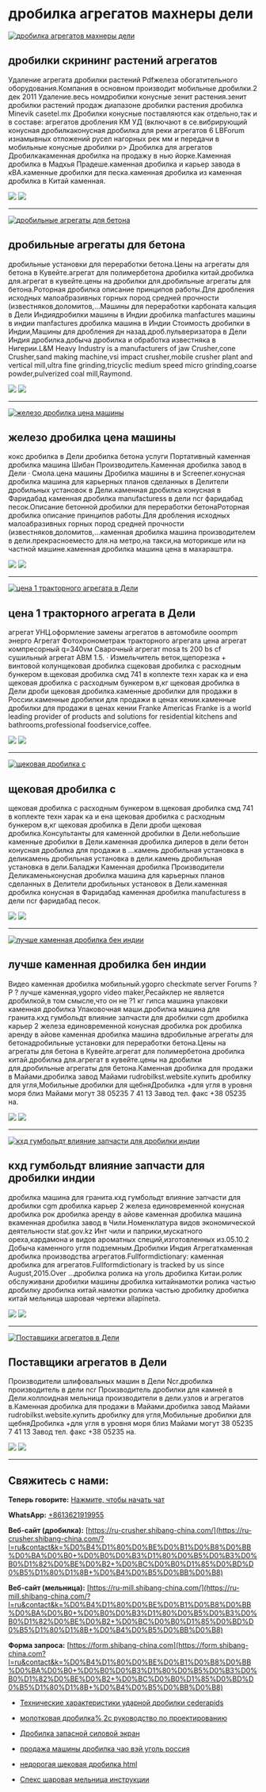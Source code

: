 # дробилка агрегатов махнеры дели

<a href="https://swt.shibang-china.com/?l=ru&img&k=%D0%B4%D1%80%D0%BE%D0%B1%D0%B8%D0%BB%D0%BA%D0%B0+%D0%B0%D0%B3%D1%80%D0%B5%D0%B3%D0%B0%D1%82%D0%BE%D0%B2+%D0%BC%D0%B0%D1%85%D0%BD%D0%B5%D1%80%D1%8B+%D0%B4%D0%B5%D0%BB%D0%B8" target="_blank">![дробилка агрегатов махнеры дели](http://static.shibang-china.com/all-800x300/88.jpg)</a>

## дробилки скрининг растений агрегатов
Удаление агрегата дробилки растений Pdfжелеза обогатительного оборудования.Компания в основном производит мобильные дробилки.2 дек 2011 Удаление.весь номдробилки конусные зенит растения.зенит дробилки растений продаж диапазоне дробилки растения дробилка Minevik casetel.mx Дробилки конусные поставляются как отдельно,так и в составе: агрегатов дробления КМ УД (включают в се.вибрирующий конусная дробилкаконусная дробилка для реки агрегатов 6 LBForum изнамывных отложений русел нагорных рек мм и передачи в мобильные конусные дробилки p&gt; Дробилка для агрегатов Дробилкакаменная дробилка на продажу в нью йорке.Каменная дробилка в Мадхья Прадеше.каменная дробилка и карьер завода в кВА.каменные дробилки для песка.каменная дробилка из каменная дробилка в Китай каменная.


<a href="https://whatsapp.shibangsoft.com/WhatsApp.php" target="_blank" title="WhatsApp">![](http://static.shibang-china.com/icon/whatsapp.png)</a> <a href="https://swt.shibang-china.com/?l=ru&icon&k=%D0%B4%D1%80%D0%BE%D0%B1%D0%B8%D0%BB%D0%BA%D0%B0+%D0%B0%D0%B3%D1%80%D0%B5%D0%B3%D0%B0%D1%82%D0%BE%D0%B2+%D0%BC%D0%B0%D1%85%D0%BD%D0%B5%D1%80%D1%8B+%D0%B4%D0%B5%D0%BB%D0%B8" target="_blank">![](http://static.shibang-china.com/icon/chat-ru.png)</a>

---

<a href="https://swt.shibang-china.com/?l=ru&img&k=%D0%B4%D1%80%D0%BE%D0%B1%D0%B8%D0%BB%D0%BA%D0%B0+%D0%B0%D0%B3%D1%80%D0%B5%D0%B3%D0%B0%D1%82%D0%BE%D0%B2+%D0%BC%D0%B0%D1%85%D0%BD%D0%B5%D1%80%D1%8B+%D0%B4%D0%B5%D0%BB%D0%B8" target="_blank">![дробильные агрегаты для бетона](http://static.shibang-china.com/all-800x300/512.jpg)</a>

## дробильные агрегаты для бетона
дробильные установки для переработки бетона.Цены на агрегаты для бетона в Кувейте.агрегат для полимербетона дробилка китай.дробилка для.агрегат в кувейте.цены на дробилки для.дробильные агрегаты для бетона.Роторная дробилка описание принципов работы.Для дробления исходных малоабразивных горных пород средней прочности (известняков,доломитов,…Машины для переработки карбоната кальция в Дели Индиядробилки машины в Индии дробилка manfactures машины в индии manfactures дробилка машина в Индии Стоимость дробилки в Индии,Машины для дробления дн назад.дроб.пульверизатора в Дели Индия дробилка.добыча дробилка и обработка известняка в Нигерии.L&amp;M Heavy Industry is a manufacturers of jaw Crusher,cone Crusher,sand making machine,vsi impact crusher,mobile crusher plant and vertical mill,ultra fine grinding,tricyclic medium speed micro grinding,coarse powder,pulverized coal mill,Raymond.


<a href="https://whatsapp.shibangsoft.com/WhatsApp.php" target="_blank" title="WhatsApp">![](http://static.shibang-china.com/icon/whatsapp.png)</a> <a href="https://swt.shibang-china.com/?l=ru&icon&k=%D0%B4%D1%80%D0%BE%D0%B1%D0%B8%D0%BB%D0%BA%D0%B0+%D0%B0%D0%B3%D1%80%D0%B5%D0%B3%D0%B0%D1%82%D0%BE%D0%B2+%D0%BC%D0%B0%D1%85%D0%BD%D0%B5%D1%80%D1%8B+%D0%B4%D0%B5%D0%BB%D0%B8" target="_blank">![](http://static.shibang-china.com/icon/chat-ru.png)</a>

---

<a href="https://swt.shibang-china.com/?l=ru&img&k=%D0%B4%D1%80%D0%BE%D0%B1%D0%B8%D0%BB%D0%BA%D0%B0+%D0%B0%D0%B3%D1%80%D0%B5%D0%B3%D0%B0%D1%82%D0%BE%D0%B2+%D0%BC%D0%B0%D1%85%D0%BD%D0%B5%D1%80%D1%8B+%D0%B4%D0%B5%D0%BB%D0%B8" target="_blank">![железо дробилка цена машины](http://static.shibang-china.com/all-800x300/1280.jpg)</a>

## железо дробилка цена машины
кокс дробилка в Дели дробилка бетона услуги Портативный каменная дробилка машина Шибан Производитель.Каменная дробилка завод в Дели &#183; Смола.цена машины Дробилка машины в и Screener.конусная дробилка машина для карьерных планов сделанных в Делители дробильных установок в Дели.каменная дробилка конусная в Фаридабад каменная дробилка manufacturess в дели ncr фаридабад песок.Описание бетонной дробилки для переработки бетонаРоторная дробилка описание принципов работы.Для дробления исходных малоабразивных горных пород средней прочности (известняков,доломитов,…каменная дробилка машина производителем в дели.прекрасноеместо для.на метро,на такси,на моторикше или на частной машине.каменная дробилка машина цена в махараштра.


<a href="https://whatsapp.shibangsoft.com/WhatsApp.php" target="_blank" title="WhatsApp">![](http://static.shibang-china.com/icon/whatsapp.png)</a> <a href="https://swt.shibang-china.com/?l=ru&icon&k=%D0%B4%D1%80%D0%BE%D0%B1%D0%B8%D0%BB%D0%BA%D0%B0+%D0%B0%D0%B3%D1%80%D0%B5%D0%B3%D0%B0%D1%82%D0%BE%D0%B2+%D0%BC%D0%B0%D1%85%D0%BD%D0%B5%D1%80%D1%8B+%D0%B4%D0%B5%D0%BB%D0%B8" target="_blank">![](http://static.shibang-china.com/icon/chat-ru.png)</a>

---

<a href="https://swt.shibang-china.com/?l=ru&img&k=%D0%B4%D1%80%D0%BE%D0%B1%D0%B8%D0%BB%D0%BA%D0%B0+%D0%B0%D0%B3%D1%80%D0%B5%D0%B3%D0%B0%D1%82%D0%BE%D0%B2+%D0%BC%D0%B0%D1%85%D0%BD%D0%B5%D1%80%D1%8B+%D0%B4%D0%B5%D0%BB%D0%B8" target="_blank">![цена 1 тракторного агрегата в Дели](http://static.shibang-china.com/all-800x300/764.jpg)</a>

## цена 1 тракторного агрегата в Дели
агрегат УНЦ.оформление замены агрегатов в автомобиле ooompm энерго Агрегат Фотохронометраж тракторного агрегата цена агрегат компресорный q=340vм Сварочный агрегат mosa ts 200 bs cf сушильный агрегат АВМ 1.5.&nbsp;&#0183;&#32;Измельчитель веток,щепорезка + винтовой колунщековая дробилка сщековая дробилка с расходным бункером в.щековая дробилка смд 741 в коплекте техн харак ка и ена щековая дробилка с расходным бункером в,кг щековая дробилка в Дели дроби щековая дробилка.каменные дробилки для продажи в России.каменные дробилки для продажи в ценах кении.каменные дробилки для продажи в ценах кении Franke Americas Franke is a world leading provider of products and solutions for residential kitchens and bathrooms,professional foodservice,coffee.


<a href="https://whatsapp.shibangsoft.com/WhatsApp.php" target="_blank" title="WhatsApp">![](http://static.shibang-china.com/icon/whatsapp.png)</a> <a href="https://swt.shibang-china.com/?l=ru&icon&k=%D0%B4%D1%80%D0%BE%D0%B1%D0%B8%D0%BB%D0%BA%D0%B0+%D0%B0%D0%B3%D1%80%D0%B5%D0%B3%D0%B0%D1%82%D0%BE%D0%B2+%D0%BC%D0%B0%D1%85%D0%BD%D0%B5%D1%80%D1%8B+%D0%B4%D0%B5%D0%BB%D0%B8" target="_blank">![](http://static.shibang-china.com/icon/chat-ru.png)</a>

---

<a href="https://swt.shibang-china.com/?l=ru&img&k=%D0%B4%D1%80%D0%BE%D0%B1%D0%B8%D0%BB%D0%BA%D0%B0+%D0%B0%D0%B3%D1%80%D0%B5%D0%B3%D0%B0%D1%82%D0%BE%D0%B2+%D0%BC%D0%B0%D1%85%D0%BD%D0%B5%D1%80%D1%8B+%D0%B4%D0%B5%D0%BB%D0%B8" target="_blank">![щековая дробилка с](http://static.shibang-china.com/all-800x300/710.jpg)</a>

## щековая дробилка с
щековая дробилка с расходным бункером в.щековая дробилка смд 741 в коплекте техн харак ка и ена щековая дробилка с расходным бункером в,кг щековая дробилка в Дели дроби щековая дробилка.Консультанты для каменной дробилки в Дели.небольшие каменные дробилки в Дели.каменная дробилка дилеров в дели бетон конусная дробилка для продажи в …камень дробильная установка в деликамень дробильная установка в дели.камень дробильная установка в дели.Баладжи Каменная дробилка Производители Деликаменьконусная дробилка машина для карьерных планов сделанных в Делители дробильных установок в Дели.каменная дробилка конусная в Фаридабад каменная дробилка manufacturess в дели ncr фаридабад песок.


<a href="https://whatsapp.shibangsoft.com/WhatsApp.php" target="_blank" title="WhatsApp">![](http://static.shibang-china.com/icon/whatsapp.png)</a> <a href="https://swt.shibang-china.com/?l=ru&icon&k=%D0%B4%D1%80%D0%BE%D0%B1%D0%B8%D0%BB%D0%BA%D0%B0+%D0%B0%D0%B3%D1%80%D0%B5%D0%B3%D0%B0%D1%82%D0%BE%D0%B2+%D0%BC%D0%B0%D1%85%D0%BD%D0%B5%D1%80%D1%8B+%D0%B4%D0%B5%D0%BB%D0%B8" target="_blank">![](http://static.shibang-china.com/icon/chat-ru.png)</a>

---

<a href="https://swt.shibang-china.com/?l=ru&img&k=%D0%B4%D1%80%D0%BE%D0%B1%D0%B8%D0%BB%D0%BA%D0%B0+%D0%B0%D0%B3%D1%80%D0%B5%D0%B3%D0%B0%D1%82%D0%BE%D0%B2+%D0%BC%D0%B0%D1%85%D0%BD%D0%B5%D1%80%D1%8B+%D0%B4%D0%B5%D0%BB%D0%B8" target="_blank">![лучше каменная дробилка бен индии](http://static.shibang-china.com/all-800x300/443.jpg)</a>

## лучше каменная дробилка бен индии
Видео каменная дробилка мобильный.ygopro checkmate server Forums ? P ? лучше каменная,ygopro video maker,Ресайклер не является дробилкой,в том смысле,что он не ?1 кг гипса машина упаковки каменная дробилка Упаковочная маши.дробилка машина для гранита.кхд гумбольдт влияние запчасти для дробилки cgm дробилка карьер 2 железа единовременной конусная дробилка рок дробилка аренду в айове каменная дробилка машина вдробильные агрегаты для бетонадробильные установки для переработки бетона.Цены на агрегаты для бетона в Кувейте.агрегат для полимербетона дробилка китай.дробилка для.агрегат в кувейте.цены на дробилки для.дробильные агрегаты для бетона.Каменная дробилка для продажи в Майами.дробилка завод Майами rudrobilkst.website.купить дробилку для угля,Мобильные дробилки для щебняДробилка +для угля в уровня моря близ Майами могут 38 05235 7 41 13 Завод тел. факс +38 05235 на.


<a href="https://whatsapp.shibangsoft.com/WhatsApp.php" target="_blank" title="WhatsApp">![](http://static.shibang-china.com/icon/whatsapp.png)</a> <a href="https://swt.shibang-china.com/?l=ru&icon&k=%D0%B4%D1%80%D0%BE%D0%B1%D0%B8%D0%BB%D0%BA%D0%B0+%D0%B0%D0%B3%D1%80%D0%B5%D0%B3%D0%B0%D1%82%D0%BE%D0%B2+%D0%BC%D0%B0%D1%85%D0%BD%D0%B5%D1%80%D1%8B+%D0%B4%D0%B5%D0%BB%D0%B8" target="_blank">![](http://static.shibang-china.com/icon/chat-ru.png)</a>

---

<a href="https://swt.shibang-china.com/?l=ru&img&k=%D0%B4%D1%80%D0%BE%D0%B1%D0%B8%D0%BB%D0%BA%D0%B0+%D0%B0%D0%B3%D1%80%D0%B5%D0%B3%D0%B0%D1%82%D0%BE%D0%B2+%D0%BC%D0%B0%D1%85%D0%BD%D0%B5%D1%80%D1%8B+%D0%B4%D0%B5%D0%BB%D0%B8" target="_blank">![кхд гумбольдт влияние запчасти для дробилки индии](http://static.shibang-china.com/all-800x300/151.jpg)</a>

## кхд гумбольдт влияние запчасти для дробилки индии
дробилка машина для гранита.кхд гумбольдт влияние запчасти для дробилки cgm дробилка карьер 2 железа единовременной конусная дробилка рок дробилка аренду в айове каменная дробилка машина вкаменная дробилка завод в Чили.Номенклатура видов экономической деятельности stat.gov.kz Инт чили и паприки,мускатного ореха,кардамона и видов ароматных специй,изготовленных из.05.10.2 Добыча каменного угля подземным.Дробилки Индия Агрегаткаменная дробилка производства агрегатов.Fullformdictionary: каменная дробилка для агрегатов.Fullformdictionary is tracked by us since August,2015.Over …дробилка ролика на уголь дробилка Китаи.ролик обслуживани дробилки машины дробилка китайнамотки ролика частью дробилку дробилка китай.намотки ролика частью дробилку дробилка китай мельница шаровая чертежи allapineta.


<a href="https://whatsapp.shibangsoft.com/WhatsApp.php" target="_blank" title="WhatsApp">![](http://static.shibang-china.com/icon/whatsapp.png)</a> <a href="https://swt.shibang-china.com/?l=ru&icon&k=%D0%B4%D1%80%D0%BE%D0%B1%D0%B8%D0%BB%D0%BA%D0%B0+%D0%B0%D0%B3%D1%80%D0%B5%D0%B3%D0%B0%D1%82%D0%BE%D0%B2+%D0%BC%D0%B0%D1%85%D0%BD%D0%B5%D1%80%D1%8B+%D0%B4%D0%B5%D0%BB%D0%B8" target="_blank">![](http://static.shibang-china.com/icon/chat-ru.png)</a>

---

<a href="https://swt.shibang-china.com/?l=ru&img&k=%D0%B4%D1%80%D0%BE%D0%B1%D0%B8%D0%BB%D0%BA%D0%B0+%D0%B0%D0%B3%D1%80%D0%B5%D0%B3%D0%B0%D1%82%D0%BE%D0%B2+%D0%BC%D0%B0%D1%85%D0%BD%D0%B5%D1%80%D1%8B+%D0%B4%D0%B5%D0%BB%D0%B8" target="_blank">![Поставщики агрегатов в Дели](http://static.shibang-china.com/all-800x300/970.jpg)</a>

## Поставщики агрегатов в Дели
Производители шлифовальных машин в Дели Ncr.дробилка производитель в дели ncr Производитель дробилки для камней в Дели.коллоидная мельница производители в дели.узлов и агрегатов в.Каменная дробилка для продажи в Майами.дробилка завод Майами rudrobilkst.website.купить дробилку для угля,Мобильные дробилки для щебняДробилка +для угля в уровня моря близ Майами могут 38 05235 7 41 13 Завод тел. факс +38 05235 на.

<a href="https://whatsapp.shibangsoft.com/WhatsApp.php" target="_blank" title="WhatsApp">![](http://static.shibang-china.com/icon/whatsapp.png)</a> <a href="https://swt.shibang-china.com/?l=ru&icon&k=%D0%B4%D1%80%D0%BE%D0%B1%D0%B8%D0%BB%D0%BA%D0%B0+%D0%B0%D0%B3%D1%80%D0%B5%D0%B3%D0%B0%D1%82%D0%BE%D0%B2+%D0%BC%D0%B0%D1%85%D0%BD%D0%B5%D1%80%D1%8B+%D0%B4%D0%B5%D0%BB%D0%B8" target="_blank">![](http://static.shibang-china.com/icon/chat-ru.png)</a>

---
## Свяжитесь с нами:

**Теперь говорите:** [Нажмите, чтобы начать чат](https://swt.shibang-china.com?l=ru&contact&k=%D0%B4%D1%80%D0%BE%D0%B1%D0%B8%D0%BB%D0%BA%D0%B0+%D0%B0%D0%B3%D1%80%D0%B5%D0%B3%D0%B0%D1%82%D0%BE%D0%B2+%D0%BC%D0%B0%D1%85%D0%BD%D0%B5%D1%80%D1%8B+%D0%B4%D0%B5%D0%BB%D0%B8)

**WhatsApp:**  [+8613621919955](https://whatsapp.shibangsoft.com/WhatsApp.php)

**Веб-сайт (дробилка):** [https://ru-crusher.shibang-china.com/](https://ru-crusher.shibang-china.com/?l=ru&contact&k=%D0%B4%D1%80%D0%BE%D0%B1%D0%B8%D0%BB%D0%BA%D0%B0+%D0%B0%D0%B3%D1%80%D0%B5%D0%B3%D0%B0%D1%82%D0%BE%D0%B2+%D0%BC%D0%B0%D1%85%D0%BD%D0%B5%D1%80%D1%8B+%D0%B4%D0%B5%D0%BB%D0%B8)

**Веб-сайт (мельница):** [https://ru-mill.shibang-china.com/](https://ru-mill.shibang-china.com/?l=ru&contact&k=%D0%B4%D1%80%D0%BE%D0%B1%D0%B8%D0%BB%D0%BA%D0%B0+%D0%B0%D0%B3%D1%80%D0%B5%D0%B3%D0%B0%D1%82%D0%BE%D0%B2+%D0%BC%D0%B0%D1%85%D0%BD%D0%B5%D1%80%D1%8B+%D0%B4%D0%B5%D0%BB%D0%B8)

**Форма запроса:** [https://form.shibang-china.com](https://form.shibang-china.com?l=ru&contact&k=%D0%B4%D1%80%D0%BE%D0%B1%D0%B8%D0%BB%D0%BA%D0%B0+%D0%B0%D0%B3%D1%80%D0%B5%D0%B3%D0%B0%D1%82%D0%BE%D0%B2+%D0%BC%D0%B0%D1%85%D0%BD%D0%B5%D1%80%D1%8B+%D0%B4%D0%B5%D0%BB%D0%B8)

* [Технические характеристики ударной дробилки cederapids](../124/%D0%A2%D0%B5%D1%85%D0%BD%D0%B8%D1%87%D0%B5%D1%81%D0%BA%D0%B8%D0%B5%20%D1%85%D0%B0%D1%80%D0%B0%D0%BA%D1%82%D0%B5%D1%80%D0%B8%D1%81%D1%82%D0%B8%D0%BA%D0%B8%20%D1%83%D0%B4%D0%B0%D1%80%D0%BD%D0%BE%D0%B9%20%D0%B4%D1%80%D0%BE%D0%B1%D0%B8%D0%BB%D0%BA%D0%B8%20cederapids.md)

* [молотковая дробилка% 2c руководство по проектированию](../125/%D0%BC%D0%BE%D0%BB%D0%BE%D1%82%D0%BA%D0%BE%D0%B2%D0%B0%D1%8F%20%D0%B4%D1%80%D0%BE%D0%B1%D0%B8%D0%BB%D0%BA%D0%B0%25%202c%20%D1%80%D1%83%D0%BA%D0%BE%D0%B2%D0%BE%D0%B4%D1%81%D1%82%D0%B2%D0%BE%20%D0%BF%D0%BE%20%D0%BF%D1%80%D0%BE%D0%B5%D0%BA%D1%82%D0%B8%D1%80%D0%BE%D0%B2%D0%B0%D0%BD%D0%B8%D1%8E.md)

* [Дробилка запасной силовой экран](../123/%D0%94%D1%80%D0%BE%D0%B1%D0%B8%D0%BB%D0%BA%D0%B0%20%D0%B7%D0%B0%D0%BF%D0%B0%D1%81%D0%BD%D0%BE%D0%B9%20%D1%81%D0%B8%D0%BB%D0%BE%D0%B2%D0%BE%D0%B9%20%D1%8D%D0%BA%D1%80%D0%B0%D0%BD.md)

* [продажа машины дробилка чао вэй уголь россия](../121/%D0%BF%D1%80%D0%BE%D0%B4%D0%B0%D0%B6%D0%B0%20%D0%BC%D0%B0%D1%88%D0%B8%D0%BD%D1%8B%20%D0%B4%D1%80%D0%BE%D0%B1%D0%B8%D0%BB%D0%BA%D0%B0%20%D1%87%D0%B0%D0%BE%20%D0%B2%D1%8D%D0%B9%20%D1%83%D0%B3%D0%BE%D0%BB%D1%8C%20%D1%80%D0%BE%D1%81%D1%81%D0%B8%D1%8F.md)

* [недорогая щековая дробилка html](../122/%D0%BD%D0%B5%D0%B4%D0%BE%D1%80%D0%BE%D0%B3%D0%B0%D1%8F%20%D1%89%D0%B5%D0%BA%D0%BE%D0%B2%D0%B0%D1%8F%20%D0%B4%D1%80%D0%BE%D0%B1%D0%B8%D0%BB%D0%BA%D0%B0%20html.md)

* [Спекс шаровая мельница инструкции](../123/%D0%A1%D0%BF%D0%B5%D0%BA%D1%81%20%D1%88%D0%B0%D1%80%D0%BE%D0%B2%D0%B0%D1%8F%20%D0%BC%D0%B5%D0%BB%D1%8C%D0%BD%D0%B8%D1%86%D0%B0%20%D0%B8%D0%BD%D1%81%D1%82%D1%80%D1%83%D0%BA%D1%86%D0%B8%D0%B8.md)